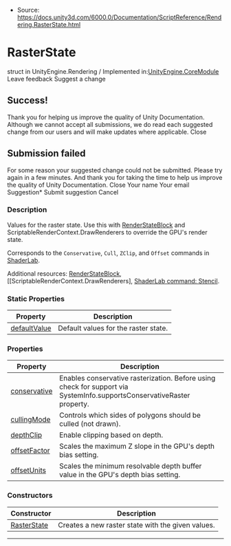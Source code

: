 * Source: https://docs.unity3d.com/6000.0/Documentation/ScriptReference/Rendering.RasterState.html

# RasterState
struct in UnityEngine.Rendering
/
Implemented in:[UnityEngine.CoreModule](https://docs.unity3d.com/6000.0/Documentation/ScriptReference/UnityEngine.CoreModule.html)
Leave feedback
Suggest a change
## Success!
Thank you for helping us improve the quality of Unity Documentation. Although we cannot accept all submissions, we do read each suggested change from our users and will make updates where applicable.
Close
## Submission failed
For some reason your suggested change could not be submitted. Please <a>try again</a> in a few minutes. And thank you for taking the time to help us improve the quality of Unity Documentation.
Close
Your name Your email Suggestion* Submit suggestion
Cancel
### Description
Values for the raster state.
Use this with [RenderStateBlock](https://docs.unity3d.com/6000.0/Documentation/ScriptReference/Rendering.RenderStateBlock.html) and ScriptableRenderContext.DrawRenderers to override the GPU's render state.  
  
Corresponds to the `Conservative`, `Cull`, `ZClip`, and `Offset` commands in [ShaderLab](https://docs.unity3d.com/6000.0/Documentation/Manual/SL-Reference.html).  
  
Additional resources: [RenderStateBlock](https://docs.unity3d.com/6000.0/Documentation/ScriptReference/Rendering.RenderStateBlock.html), [[ScriptableRenderContext.DrawRenderers], [ShaderLab command: Stencil](https://docs.unity3d.com/6000.0/Documentation/Manual/SL-Stencil.html).
### Static Properties
Property | Description  
---|---  
[defaultValue](https://docs.unity3d.com/6000.0/Documentation/ScriptReference/Rendering.RasterState-defaultValue.html) | Default values for the raster state.  
### Properties
Property | Description  
---|---  
[conservative](https://docs.unity3d.com/6000.0/Documentation/ScriptReference/Rendering.RasterState-conservative.html) | Enables conservative rasterization. Before using check for support via SystemInfo.supportsConservativeRaster property.  
[cullingMode](https://docs.unity3d.com/6000.0/Documentation/ScriptReference/Rendering.RasterState-cullingMode.html) | Controls which sides of polygons should be culled (not drawn).  
[depthClip](https://docs.unity3d.com/6000.0/Documentation/ScriptReference/Rendering.RasterState-depthClip.html) | Enable clipping based on depth.  
[offsetFactor](https://docs.unity3d.com/6000.0/Documentation/ScriptReference/Rendering.RasterState-offsetFactor.html) | Scales the maximum Z slope in the GPU's depth bias setting.  
[offsetUnits](https://docs.unity3d.com/6000.0/Documentation/ScriptReference/Rendering.RasterState-offsetUnits.html) | Scales the minimum resolvable depth buffer value in the GPU's depth bias setting.  
### Constructors
Constructor | Description  
---|---  
[RasterState](https://docs.unity3d.com/6000.0/Documentation/ScriptReference/Rendering.RasterState-ctor.html) | Creates a new raster state with the given values.  
* * *
